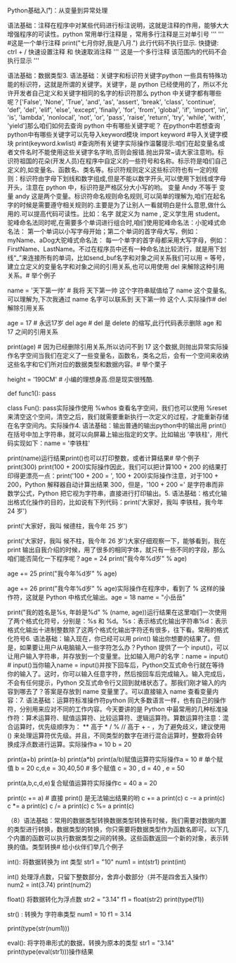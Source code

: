 Python基础入门：从变量到异常处理

语法基础：注释在程序中对某些代码进行标注说明，这就是注释的作用，能够大大增强程序的可读性。python 常用单行注释是
，常用多行注释是三对单引号 ''' '''
#这是一个单行注释
print("七月你好,我是八月.") 此行代码不执行显示.
快捷键: ctrl + / 快速设置注释 和 快速取消注释
'''
这是一个多行注释
该范围内的代码不会执行显示
'''

语法基础：数据类型3. 语法基础：关键字和标识符关键字python 一些具有特殊功能的标识符，这就是所谓的关键字。关键字，是 python 已经使用的了，所以不允许开发者自己定义和关键字相同的名字的标识符那么 python 中关键字都有哪些呢？['False', 'None', 'True', 'and', 'as', 'assert', 'break', 'class', 'continue', 'def', 'del', 'elif', 'else', 'except', 'finally', 'for', 'from', 'global', 'if', 'import', 'in', 'is', 'lambda', 'nonlocal', 'not', 'or', 'pass', 'raise', 'return', 'try', 'while', 'with', 'yield']那么咱们如何去查询 python 中有哪些关键字呢？
在python中若想查询python中有哪些关键字可以先导入keyword模块
import keyword #导入关键字模块
print(keyword.kwlist) #查询所有关键字实际操作温馨提示:咱们在起变量名或者文件名时不能使用这些关键字名字哟,否则会报错.抛出异常~请大家注意哟。标识符祖国的花朵(开发人员)在程序中自定义的一些符号和名称。标示符是咱们自己定义的,如变量名、函数名、类名等。标识符规则定义这些标识符也有一定的规则：标识符由字母下划线和数字组成,但是不能以数字开头,可以使用下划线或字母开头，注意在 python 中，标识符是严格区分大小写的哟。 变量 Andy 不等于 变量 andy 这是两个变量。标识符命名规则命名规则,可以简单的理解为,咱们在起名字的时候是需要遵守相关规则的.主要是为了让别人一看就明白是什么意思,做什么用的.可以提高代码可读性。比如：名字 就定义为 name , 定义学生用 student。驼峰命名法同时呢,在需要多个单词进行组合时,咱们使用驼峰命名法：小驼峰式命名法： 第一个单词以小写字母开始；第二个单词的首字母大写，例如：myName、aDog大驼峰式命名法： 每一个单字的首字母都采用大写字母，例如：FirstName、LastName。不过在程序员中还有一种命名法比较流行，就是用下划线“_”来连接所有的单词，比如send_buf名字和对象之间关系我们可以用 = 等号，建立立定义的变量名字和对象之间的引用关系,也可以用使用 del 来解除这种引用关系。# 举个例子

name = '天下第一帅' # 我将 天下第一帅 这个字符串赋值给了 name 这个变量名,可以理解为,下次我通过 name 名字可以联系到 天下第一帅 这个人.实际操作# del 解除引用关系

age = 17 # 永远17岁
del age # del 是 delete 的缩写,此行代码表示删除 age 和 17 之间的引用关系

print(age) # 因为已经删除引用关系,所以访问不到 17 这个数据,则抛出异常实际操作名字空间当我们在定义了一些变量名，函数名，类名之后，会有一个空间来收纳这些名字和它们所对应的数据类型和数据内容。# 举个栗子

height = '190CM' # 小编的理想身高.但是现实很残酷.

def func1():
pass

class Fun():
pass实际操作使用 %whos 查看名字空间，我们也可以使用 %reset 来清空这个空间，清空之后，我们就需要重新执行一次定义的过程，才能重新存储在名字空间内。实际操作4. 语法基础：输出普通的输出python中的输出用 print() 在括号中加上字符串，就可以向屏幕上输出指定的文字。比如输出 '李铁柱'，用代码实现如下：name = '李铁柱'

print(name)运行结果print()也可以打印整数，或者计算结果# 举个例子
print(300)
print(100 + 200)实际操作因此，我们可以把计算100 + 200 的结果打印得更漂亮一点：print('100 + 200 = ', 100 + 200)实际操作注意，对于100 + 200，Python 解释器自动计算出结果 300，但是，'100 + 200 =' 是字符串而非数学公式，Python 把它视为字符串，直接进行打印输出。5. 语法基础：格式化输出格式化操作的目的，比如说有下列代码：print('大家好，我叫 李铁柱，我今年 24 岁')

print('大家好，我叫 候德柱，我今年 25 岁')

print('大家好，我叫 候不柱，我今年 26 岁')大家仔细观察一下，能够看到，我在 print 输出自我介绍的时候，用了很多的相同字体，就只有一些不同的字段，那么咱们能否简化一下程序呢？age = 24
print("我今年%d岁" % age)

age += 25
print("我今年%d岁" % age)

age += 26
print("我今年%d岁" % age)实际操作在程序中，看到了 % 这样的操作符，这就是 Python 中格式化输出。age = 18
name = "小岳岳"

print("我的姓名是%s, 年龄是%d" % (name, age))运行结果在这里咱们一次使用了两个格式化符号，分别是：%s 和 %d。%s：表示格式化输出字符串%d：表示格式化输出十进制整数除了这两个格式化输出字符还有很多，往下看。常用的格式化符号6. 语法基础：输入现在，你已经可以用 print() 输出你想要的结果了。但是，如果要让用户从电脑输入一些字符怎么办？Python 提供了一个 input()，可以让用户输入字符串，并存放到一个变量里。比如输入用户的名字：name = input() # input()当你输入name = input()并按下回车后，Python交互式命令行就在等待你的输入了。这时，你可以输入任意字符，然后按回车后完成输入。输入完成后，不会有任何提示，Python 交互式命令行又回到就绪状态了。那我们刚才输入的内容到哪去了？答案是存放到 name 变量里了。可以直接输入 name 查看变量内容：7. 语法基础：运算符标准操作符python 同大多数语言一样，也有自己的操作符，分别用来应对不同的工作内容。今天要讲的是 Python 中最常用的几种标准操作符：算术运算符、赋值运算符、比较运算符、逻辑运算符。算数运算符注意：混合运算时，优先级顺序为： ** 高于 * / % // 高于 + - ，为了避免歧义，建议使用 () 来处理运算符优先级。并且，不同类型的数字在进行混合运算时，整数将会转换成浮点数进行运算。实际操作a = 10
b = 20

print(a+b)
print(a-b)
print(a*b)
print(a/b)赋值运算符实际操作a = 10 # 单个赋值
b = 20
c,d,e = 30,40,50 # 多个赋值 c = 30 , d = 40 , e = 50

print(a,b,c,d,e)复合赋值运算符实际操作c = 40
a = 20

print(c += a) # 直接 print() 是无法输出结果的哟
c += a
print(c)
c -= a
print(c)
c *= a
print(c)
c /= a
print(c)
c %= a
print(c)

（8）语法基础：常用的数据类型转换数据类型转换有时候，我们需要对数据内置的类型进行转换，数据类型的转换，你只需要将数据类型作为函数名即可。以下几个内置的函数可以执行数据类型之间的转换。这些函数返回一个新的对象，表示转换的值。类型转换# 给小伙伴们举几个例子

int(): 将数据转换为 int 类型
str1 = "10"
num1 = int(str1)
print(int)

int() 处理浮点数，只留下整数部分，舍弃小数部分（并不是四舍五入操作）
num2 = int(3.74)
print(num2)

float() 将数据转化为浮点数
str2 = "3.14"
f1 = float(str2)
print(type(f1))

str() : 转换为 字符串类型
num1 = 10
f1 = 3.14

print(type(str(num1)))

eval(): 将字符串形式的数据，转换为原本的类型
str1 = "3.14"
print(type(eval(str1)))操作结果
